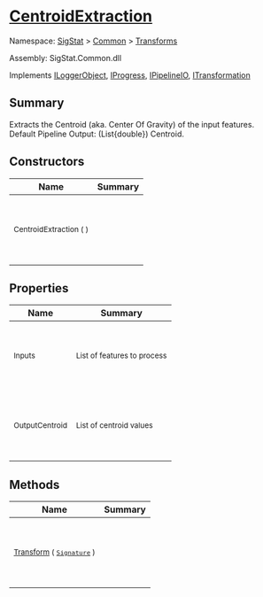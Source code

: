# [CentroidExtraction](./CentroidExtraction.md)

Namespace: [SigStat]() > [Common](./../README.md) > [Transforms](./README.md)

Assembly: SigStat.Common.dll

Implements [ILoggerObject](./../ILoggerObject.md), [IProgress](./../Helpers/IProgress.md), [IPipelineIO](./../Pipeline/IPipelineIO.md), [ITransformation](./../ITransformation.md)

## Summary
Extracts the Centroid (aka. Center Of Gravity) of the input features.  <br> Default Pipeline Output: (List{double}) Centroid.

## Constructors

| Name | Summary | 
| --- | --- | 
| <p>&nbsp;</p><sub>CentroidExtraction (  )</sub><p>&nbsp;</p>| <p>&nbsp;</p><sub></sub><p>&nbsp;</p>| <br>


## Properties

| Name | Summary | 
| --- | --- | 
| <p>&nbsp;</p><sub>Inputs</sub><p>&nbsp;</p>| <p>&nbsp;</p><sub>List of features to process</sub><p>&nbsp;</p>| <br>
| <p>&nbsp;</p><sub>OutputCentroid</sub><p>&nbsp;</p>| <p>&nbsp;</p><sub>List of centroid values</sub><p>&nbsp;</p>| <br>


## Methods

| Name | Summary | 
| --- | --- | 
| <p>&nbsp;</p><sub>[Transform](./Methods/CentroidExtraction-100663556.md) ( [`Signature`](./../Signature.md) )</sub><p>&nbsp;</p>| <p>&nbsp;</p><sub></sub><p>&nbsp;</p>| <br>


